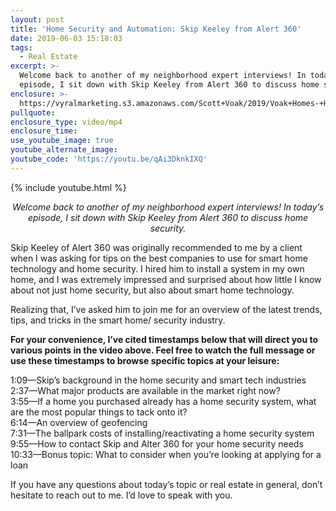 ```yaml
---
layout: post
title: 'Home Security and Automation: Skip Keeley from Alert 360'
date: 2019-06-03 15:18:03
tags:
  - Real Estate
excerpt: >-
  Welcome back to another of my neighborhood expert interviews! In today’s
  episode, I sit down with Skip Keeley from Alert 360 to discuss home security.
enclosure: >-
  https://vyralmarketing.s3.amazonaws.com/Scott+Voak/2019/Voak+Homes-+Home+security.mp4
pullquote:
enclosure_type: video/mp4
enclosure_time:
use_youtube_image: true
youtube_alternate_image:
youtube_code: 'https://youtu.be/qAi3DknkIXQ'
---
```


{% include youtube.html %}

<p style="text-align: center;"><em>Welcome back to another of my neighborhood expert interviews! In today’s episode, I sit down with Skip Keeley from Alert 360 to discuss home security.</em></p>

Skip Keeley of Alert 360 was originally recommended to me by a client when I was asking for tips on the best companies to use for smart home technology and home security. I hired him to install a system in my own home, and I was extremely impressed and surprised about how little I know about not just home security, but also about smart home technology.

Realizing that, I’ve asked him to join me for an overview of the latest trends, tips, and tricks in the smart home/ security industry.

**For your convenience, I’ve cited timestamps below that will direct you to various points in the video above. Feel free to watch the full message or use these timestamps to browse specific topics at your leisure:&nbsp;**

1:09—Skip’s background in the home security and smart tech industries<br>2:37—What major products are available in the market right now?<br>3:55—If a home you purchased already has a home security system, what are the most popular things to tack onto it?<br>6:14—An overview of geofencing<br>7:31—The ballpark costs of installing/reactivating a home security system<br>9:55—How to contact Skip and Alter 360 for your home security needs<br>10:33—Bonus topic: What to consider when you’re looking at applying for a loan

If you have any questions about today’s topic or real estate in general, don’t hesitate to reach out to me. I’d love to speak with you.